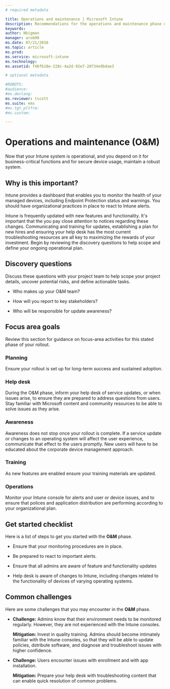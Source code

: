 ```yaml
---
# required metadata

title: Operations and maintenance | Microsoft Intune
description: Recommendations for the operations and maintenance phase of an Intune deployment.
keywords:
author: Nbigman
manager: arob98
ms.date: 07/21/2016
ms.topic: article
ms.prod:
ms.service: microsoft-intune
ms.technology:
ms.assetid: f46fb18e-228c-4a2d-92e7-20734e9bdae3

# optional metadata

#ROBOTS:
#audience:
#ms.devlang:
ms.reviewer: tscott
ms.suite: ems
#ms.tgt_pltfrm:
#ms.custom:

---
```


# Operations and maintenance (O&M)
Now that your Intune system is operational, and you depend on it for business-critical functions and for secure device usage, maintain a robust system.

## Why is this important?
Intune provides a dashboard that enables you to monitor the health of your managed devices, including Endpoint Protection status and warnings. You should have organizational practices in place to react to Intune alerts.

Intune is frequently updated with new features and functionality. It's important that the you pay close attention to notices regarding these changes.
Communicating and training for updates, establishing a plan for new hires and ensuring your help desk has the most current troubleshooting resources are all key to maximizing the rewards of your investment.
Begin by reviewing the discovery questions to help scope and define your ongoing operational plan.

## Discovery questions
Discuss these questions with your project team to help scope your project details, uncover potential risks, and define actionable tasks.

-   Who makes up your O&M team?

-   How will you report to key stakeholders?

-   Who will be responsible for update awareness?

## Focus area goals
Review this section for guidance on focus-area activities for this stated phase of your rollout.

### Planning
Ensure your rollout is set up for long-term success and sustained adoption.

### Help desk
During the O&M phase, inform your help desk of service updates, or  when issues arise, to ensure they are prepared to address questions from users. Stay familiar with Microsoft content and community resources to be able to solve issues as they arise.

### Awareness
Awareness does not stop once your rollout is complete. If a service update or changes to an operating system will affect the user experience, communicate that effect to the users promptly. New users will have to be educated about the corporate device management approach.

### Training
As new features are enabled ensure your training materials are updated.

### Operations
Monitor your Intune console for alerts and user or device issues, and to ensure that polices and application distribution are performing according to your organizational plan.

## Get started checklist
Here is a list of steps to get you started with the **O&M** phase.

-   Ensure that your monitoring procedures are in place.

-   Be prepared to react to important alerts.

-   Ensure that all admins are aware of feature and functionality updates

-   Help desk is aware of changes to Intune, including changes related to the functionality of devices of varying operating systems.

## Common challenges
Here are some  challenges that you may encounter in the **O&M** phase.

-   **Challenge:** Admins know that their environment needs to be monitored regularly. However, they are not experienced with the Intune consoles.

    **Mitigation:** Invest in quality training. Admins should become intimately familiar with the Intune consoles, so that they will be able to update policies, dstribute software, and diagnose and troubleshoot issues with higher confidence.

-   **Challenge:** Users encounter issues with enrollment and with app installation.

    **Mitigation:** Prepare your help desk with troubleshooting content that can enable quick resolution of common problems.
